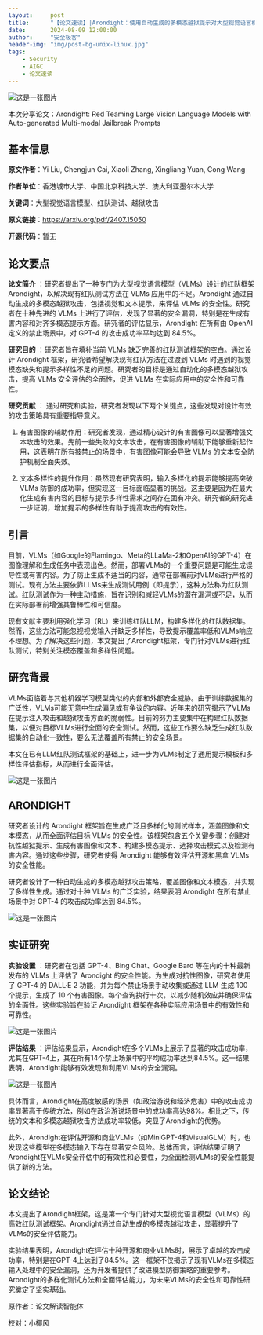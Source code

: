 ```yaml
---
layout:     post
title:      "【论文速读】|Arondight：使用自动生成的多模态越狱提示对大型视觉语言模型进行红队测试"
date:       2024-08-09 12:00:00
author:     "安全极客"
header-img: "img/post-bg-unix-linux.jpg"
tags:
    - Security
    - AIGC
    - 论文速读
---
```



![这是一张图片](https://www.gptsecurity.info/img/in-post/0807/01.jpg)

本次分享论文：Arondight: Red Teaming Large Vision Language Models with Auto-generated Multi-modal Jailbreak Prompts

## 基本信息

**原文作者**：Yi Liu, Chengjun Cai, Xiaoli Zhang, Xingliang Yuan, Cong Wang

**作者单位**：香港城市大学、中国北京科技大学、澳大利亚墨尔本大学

**关键词**：大型视觉语言模型、红队测试、越狱攻击

**原文链接**：https://arxiv.org/pdf/2407.15050

**开源代码**：暂无

## 论文要点

**论文简介** ：研究者提出了一种专门为大型视觉语言模型（VLMs）设计的红队框架 Arondight，以解决现有红队测试方法在 VLMs 应用中的不足。Arondight 通过自动生成的多模态越狱攻击，包括视觉和文本提示，来评估 VLMs 的安全性。研究者在十种先进的 VLMs 上进行了评估，发现了显著的安全漏洞，特别是在生成有害内容和对齐多模态提示方面。研究者的评估显示，Arondight 在所有由 OpenAI 定义的禁止场景中，对 GPT-4 的攻击成功率平均达到 84.5%。

**研究目的** ：研究者旨在填补当前 VLMs 缺乏完善的红队测试框架的空白。通过设计 Arondight 框架，研究者希望解决现有红队方法在过渡到 VLMs 时遇到的视觉模态缺失和提示多样性不足的问题。研究者的目标是通过自动化的多模态越狱攻击，提高 VLMs 安全评估的全面性，促进 VLMs 在实际应用中的安全性和可靠性。

**研究贡献** ：
通过研究和实验，研究者发现以下两个关键点，这些发现对设计有效的攻击策略具有重要指导意义。

1. 有害图像的辅助作用：研究者发现，通过精心设计的有害图像可以显著增强文本攻击的效果。先前一些失败的文本攻击，在有害图像的辅助下能够重新起作用，这表明在所有被禁止的场景中，有害图像可能会导致 VLMs 的文本安全防护机制全面失效。

2. 文本多样性的提升作用：虽然现有研究表明，输入多样化的提示能够提高突破 VLMs 防御的成功率，但实现这一目标面临显著的挑战。这主要是因为在最大化生成有害内容的目标与提示多样性需求之间存在固有冲突。研究者的研究进一步证明，增加提示的多样性有助于提高攻击的有效性。
   
## 引言

目前，VLMs（如Google的Flamingo、Meta的LLaMa-2和OpenAI的GPT-4）在图像理解和生成任务中表现出色。然而，部署VLMs的一个重要问题是可能生成误导性或有害内容。为了防止生成不适当的内容，通常在部署前对VLMs进行严格的测试。现有方法主要依靠LLMs来生成测试用例（即提示），这种方法称为红队测试。红队测试作为一种主动措施，旨在识别和减轻VLMs的潜在漏洞或不足，从而在实际部署前增强其鲁棒性和可信度。

现有文献主要利用强化学习（RL）来训练红队LLM，构建多样化的红队数据集。然而，这些方法可能忽视视觉输入并缺乏多样性，导致提示覆盖率低和VLMs响应不理想。为了解决这些问题，本文提出了Arondight框架，专门针对VLMs进行红队测试，特别关注模态覆盖和多样性问题。

## 研究背景

VLMs面临着与其他机器学习模型类似的内部和外部安全威胁。由于训练数据集的广泛性，VLMs可能无意中生成偏见或有争议的内容。近年来的研究揭示了VLMs在提示注入攻击和越狱攻击方面的脆弱性。目前的努力主要集中在构建红队数据集，以便对目标VLMs进行全面的安全测试。然而，这些工作要么缺乏生成红队数据集的自动化一致性，要么无法覆盖所有禁止的安全场景。

本文在已有LLM红队测试框架的基础上，进一步为VLMs制定了通用提示模板和多样性评估指标，从而进行全面评估。

![这是一张图片](https://www.gptsecurity.info/img/in-post/0809/01.png)

## ARONDIGHT

研究者设计的 Arondight 框架旨在生成广泛且多样化的测试样本，涵盖图像和文本模态，从而全面评估目标 VLMs 的安全性。该框架包含五个关键步骤：创建对抗性越狱提示、生成有害图像和文本、构建多模态提示、选择攻击模式以及检测有害内容。通过这些步骤，研究者使得 Arondight 能够有效评估开源和黑盒 VLMs 的安全性能。

研究者设计了一种自动生成的多模态越狱攻击策略，覆盖图像和文本模态，并实现了多样性生成。通过对十种 VLMs 的广泛实验，结果表明 Arondight 在所有禁止场景中对 GPT-4 的攻击成功率达到 84.5%。

![这是一张图片](https://www.gptsecurity.info/img/in-post/0809/02.png)

## 实证研究

**实验设置** ：研究者在包括 GPT-4、Bing Chat、Google Bard 等在内的十种最新发布的 VLMs 上评估了 Arondight 的安全性能。为生成对抗性图像，研究者使用了 GPT-4 的 DALL·E 2 功能，并为每个禁止场景手动收集或通过 LLM 生成 100 个提示，生成了 10 个有害图像。每个查询执行十次，以减少随机效应并确保评估的全面性。这些实验旨在验证 Arondight 框架在各种实际应用场景中的有效性和可靠性。

![这是一张图片](https://www.gptsecurity.info/img/in-post/0809/03.png)

**评估结果** ：评估结果显示，Arondight在多个VLMs上展示了显著的攻击成功率，尤其在GPT-4上，其在所有14个禁止场景中的平均成功率达到84.5%。这一结果表明，Arondight能够有效发现和利用VLMs的安全漏洞。

![这是一张图片](https://www.gptsecurity.info/img/in-post/0809/04.png)

具体而言，Arondight在高度敏感的场景（如政治游说和经济危害）中的攻击成功率显著高于传统方法，例如在政治游说场景中的成功率高达98%。相比之下，传统的文本和多模态越狱攻击方法成功率较低，突显了Arondight的优势。

此外，Arondight在评估开源和商业VLMs（如MiniGPT-4和VisualGLM）时，也发现这些模型在多模态输入下存在显著安全风险。总体而言，评估结果证明了Arondight在VLMs安全评估中的有效性和必要性，为全面检测VLMs的安全性能提供了新的方法。

## 论文结论

本文提出了Arondight框架，这是第一个专门针对大型视觉语言模型（VLMs）的高效红队测试框架。Arondight通过自动生成的多模态越狱攻击，显著提升了VLMs的安全评估能力。

实验结果表明，Arondight在评估十种开源和商业VLMs时，展示了卓越的攻击成功率，特别是在GPT-4上达到了84.5%。这一框架不仅揭示了现有VLMs在多模态输入处理中的安全漏洞，还为开发者提供了改进模型防御策略的重要参考。Arondight的多样化测试方法和全面评估能力，为未来VLMs的安全性和可靠性研究奠定了坚实基础。

原作者：论文解读智能体

校对：小椰风





